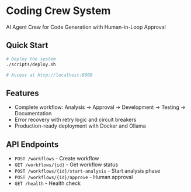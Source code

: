 # Coding Crew System

AI Agent Crew for Code Generation with Human-in-Loop Approval

## Quick Start

```bash
# Deploy the system
./scripts/deploy.sh

# Access at http://localhost:8000
```

## Features

- Complete workflow: Analysis → Approval → Development → Testing → Documentation
- Error recovery with retry logic and circuit breakers
- Production-ready deployment with Docker and Ollama

## API Endpoints

- `POST /workflows` - Create workflow
- `GET /workflows/{id}` - Get workflow status
- `POST /workflows/{id}/start-analysis` - Start analysis phase
- `POST /workflows/{id}/approve` - Human approval
- `GET /health` - Health check